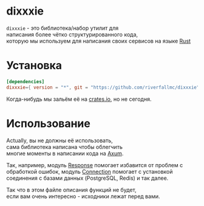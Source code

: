 # dixxxie
``dixxxie`` - это библиотека/набор утилит для\
написания более чётко структурированного кода,\
которую мы используем для написания своих
сервисов на языке [Rust](https://rust-lang.org)

# Установка
```toml
[dependencies]
dixxxie={ version = "*", git = "https://github.com/riverfallmc/dixxxie" }
```
Когда-нибудь мы зальём её на [crates.io](https://crates.io), но не сегодня.

# Использование
Actually, вы не должны её использовать,\
сама библиотека написана чтобы облегчить\
многие моменты в написании кода на [Axum](https://github.com/tokio-rs/axum).

Так, например, модуль [Response](./src/response.rs) помогает избавится от проблем с обработкой ошибок, модуль [Connection](./src/connection.rs) помогает с установкой соединения c базами данных (PostgreSQL, Redis) и так далее.

Так что в этом файле описания функций не будет,\
если вам очень интересно - исходники лежат перед вами.
